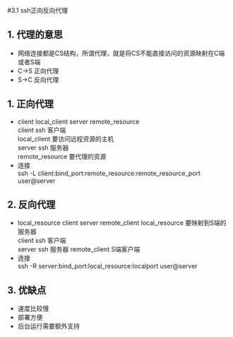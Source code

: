 #3.1 ssh正向反向代理
## 1. 代理的意思
- 网络连接都是CS结构，所谓代理，就是将CS不能直接访问的资源映射在C端或者S端  
- C->S 正向代理  
- S->C 反向代理  
## 1. 正向代理
- client local_client server remote_resource  
  client ssh 客户端  
  local_client 要访问远程资源的主机  
  server  ssh 服务器  
  remote_resource 要代理的资源  
- 连接  
  ssh -L client:bind_port:remote_resource:remote_resource_port user@server 



## 2. 反向代理
- local_resource client server remote_client
  local_resource 要映射到S端的服务器  	
  client ssh 客户端  
  server ssh 服务器
  remote_client S端客户端  
- 连接  
 ssh -R server:bind_port:local_resource:localport user@server  

## 3. 优缺点
- 速度比较慢
- 部署方便
- 后台运行需要额外支持


